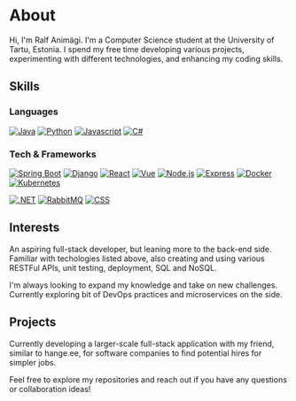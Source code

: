 # About

Hi, I'm Ralf Animägi. I'm a Computer Science student at the University of Tartu, Estonia. I spend my free time developing various projects, experimenting with different technologies, and enhancing my coding skills.

## Skills

### Languages
[![Java][Java-img]][Java-url]
[![Python][Python-img]][Python-url]
[![Javascript][Javascript-img]][Javascript-url]
[![C#][C#-img]][C#-url]

### Tech & Frameworks
[![Spring Boot][Springboot-img]][Springboot-url]
[![Django][Django-img]][Django-url]
[![React][React-img]][React-url]
[![Vue][Vue-img]][Vue-url]
[![Node.js][Node.js-img]][Node.js-url]
[![Express][Express-img]][Express-url]
[![Docker][Docker-img]][Docker-url]
[![Kubernetes][Kubernetes-img]][Kubernetes-url]

[![.NET][.NET-img]][.NET-url]
[![RabbitMQ][RabbitMQ-img]][RabbitMQ-url]
[![CSS][CSS-img]][CSS-url]


## Interests
An aspiring full-stack developer, but leaning more to the back-end side. Familiar with techologies listed above, also creating and using various RESTFul APIs, unit testing, deployment, SQL and NoSQL.

I'm always looking to expand my knowledge and take on new challenges. Currently exploring bit of DevOps practices and microservices on the side.


## Projects 

Currently developing a larger-scale full-stack application with my friend, similar to hange.ee, for software companies to find potential hires for simpler jobs.

Feel free to explore my repositories and reach out if you have any questions or collaboration ideas!


<!-- MARKDOWN LINKS & IMAGES -->
[Springboot-url]: https://spring.io/projects/spring-boot
[Springboot-img]: https://img.shields.io/badge/Spring-6DB33F?style=for-the-badge&logo=spring&logoColor=white
[Django-url]: https://www.djangoproject.com/
[Django-img]: https://img.shields.io/badge/Django-092E20?style=for-the-badge&logo=django&logoColor=white
[React-img]: https://img.shields.io/badge/React-20232A?style=for-the-badge&logo=react&logoColor=61DAFB
[React-url]: https://reactjs.org/
[Vue-img]: https://img.shields.io/badge/Vue.js-35495E?style=for-the-badge&logo=vuedotjs&logoColor=4FC08D
[Vue-url]: https://vuejs.org/
[Node.js-img]: https://img.shields.io/badge/Node.js-43853D?style=for-the-badge&logo=node.js&logoColor=white
[Node.js-url]: https://nodejs.org/en
[Express-img]: 	https://img.shields.io/badge/Express.js-404D59?style=for-the-badge
[Express-url]: https://expressjs.com/
[.NET-img]: https://img.shields.io/badge/.NET-5C2D91?style=for-the-badge&logo=.net&logoColor=white
[.NET-url]: https://dotnet.microsoft.com/en-us/learn/dotnet/what-is-dotnet
[RabbitMQ-img]: https://img.shields.io/badge/rabbitmq-%23FF6600.svg?&style=for-the-badge&logo=rabbitmq&logoColor=white
[RabbitMQ-url]: https://www.rabbitmq.com/
[Docker-img]: https://img.shields.io/badge/docker-%230db7ed.svg?style=for-the-badge&logo=docker&logoColor=white
[Docker-url]: https://www.docker.com/
[Kubernetes-img]: https://img.shields.io/badge/kubernetes-%23326ce5.svg?style=for-the-badge&logo=kubernetes&logoColor=white
[Kubernetes-url]: https://kubernetes.io/
[CSS-img]: https://img.shields.io/badge/CSS-239120?&style=for-the-badge&logo=css3&logoColor=white
[CSS-url]: https://www.w3schools.com/Css/


[Javascript-img]: https://img.shields.io/badge/JavaScript-323330?style=for-the-badge&logo=javascript&logoColor=F7DF1E
[Javascript-url]: https://www.javascript.com/
[Java-img]: https://img.shields.io/badge/Java-ED8B00?style=for-the-badge&logo=openjdk&logoColor=white
[Java-url]: https://www.java.com/en/
[C#-img]: https://img.shields.io/badge/C%23-239120?style=for-the-badge&logo=c-sharp&logoColor=white
[C#-url]: https://dotnet.microsoft.com/en-us/languages/csharp
[Python-img]: https://img.shields.io/badge/Python-14354C?style=for-the-badge&logo=python&logoColor=white
[Python-url]: https://www.python.org/

